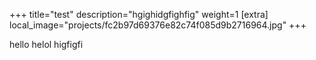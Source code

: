 +++
title="test"
description="hgighidgfighfig"
weight=1
[extra]
local_image="projects/fc2b97d69376e82c74f085d9b2716964.jpg"
+++

hello helol higfigfi
